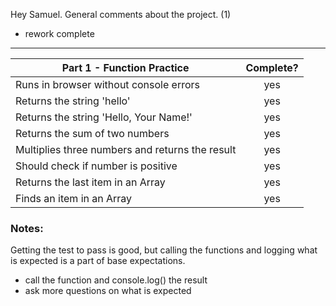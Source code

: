Hey Samuel. General comments about the project. (1)

- rework complete

---

| Part 1 - Function Practice                      | Complete? |
| ----------------------------------------------- | :-------: |
| Runs in browser without console errors          |    yes    |
| Returns the string 'hello'                      |    yes    |
| Returns the string 'Hello, Your Name!'          |    yes    |
| Returns the sum of two numbers                  |    yes    |
| Multiplies three numbers and returns the result |    yes    |
| Should check if number is positive              |    yes    |
| Returns the last item in an Array               |    yes    |
| Finds an item in an Array                       |    yes    |

### Notes:

Getting the test to pass is good, but calling the functions and logging what is expected is a part of base expectations.

- call the function and console.log() the result
- ask more questions on what is expected

